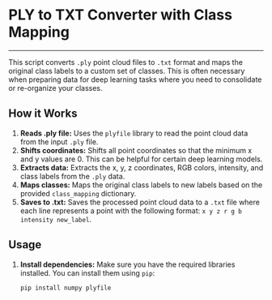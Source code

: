 # PLY to TXT Converter with Class Mapping
------------------------------------------------
This script converts `.ply` point cloud files to `.txt` format and maps the original class labels to a custom set of classes. This is often necessary when preparing data for deep learning tasks where you need to consolidate or re-organize your classes.

## How it Works

1. **Reads .ply file:** Uses the `plyfile` library to read the point cloud data from the input `.ply` file.
2. **Shifts coordinates:**  Shifts all point coordinates so that the minimum x and y values are 0. This can be helpful for certain deep learning models.
3. **Extracts data:** Extracts the x, y, z coordinates, RGB colors, intensity, and class labels from the `.ply` data.
4. **Maps classes:**  Maps the original class labels to new labels based on the provided `class_mapping` dictionary.
5. **Saves to .txt:**  Saves the processed point cloud data to a `.txt` file where each line represents a point with the following format:  `x y z r g b intensity new_label`.

## Usage

1. **Install dependencies:** Make sure you have the required libraries installed. You can install them using `pip`:

   ```bash
   pip install numpy plyfile
